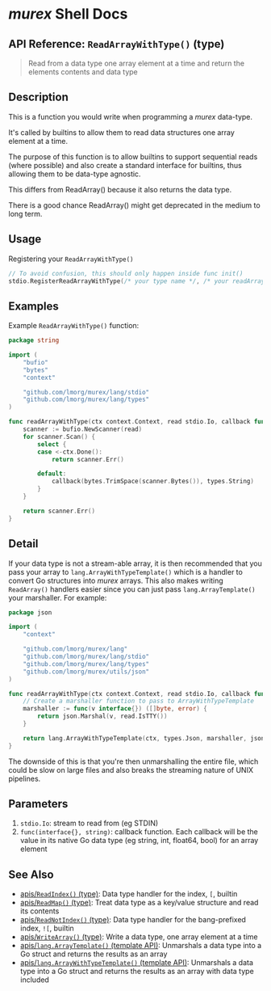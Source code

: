 # _murex_ Shell Docs

## API Reference: `ReadArrayWithType()` (type)

> Read from a data type one array element at a time and return the elements contents and data type

## Description

This is a function you would write when programming a _murex_ data-type.

It's called by builtins to allow them to read data structures one array element
at a time.

The purpose of this function is to allow builtins to support sequential reads
(where possible) and also create a standard interface for builtins, thus
allowing them to be data-type agnostic.

This differs from ReadArray() because it also returns the data type.

There is a good chance ReadArray() might get deprecated in the medium to long
term.

## Usage

Registering your `ReadArrayWithType()`

```go
// To avoid confusion, this should only happen inside func init()
stdio.RegisterReadArrayWithType(/* your type name */, /* your readArray func */)
```

## Examples

Example `ReadArrayWithType()` function:

```go
package string

import (
	"bufio"
	"bytes"
	"context"

	"github.com/lmorg/murex/lang/stdio"
	"github.com/lmorg/murex/lang/types"
)

func readArrayWithType(ctx context.Context, read stdio.Io, callback func(interface{}, string)) error {
	scanner := bufio.NewScanner(read)
	for scanner.Scan() {
		select {
		case <-ctx.Done():
			return scanner.Err()

		default:
			callback(bytes.TrimSpace(scanner.Bytes()), types.String)
		}
	}

	return scanner.Err()
}
```

## Detail

If your data type is not a stream-able array, it is then recommended that
you pass your array to  `lang.ArrayWithTypeTemplate()` which is a handler to
convert Go structures into _murex_ arrays. This also makes writing `ReadArray()`
handlers easier since you can just pass `lang.ArrayTemplate()` your marshaller.
For example:

```go
package json

import (
	"context"

	"github.com/lmorg/murex/lang"
	"github.com/lmorg/murex/lang/stdio"
	"github.com/lmorg/murex/lang/types"
	"github.com/lmorg/murex/utils/json"
)

func readArrayWithType(ctx context.Context, read stdio.Io, callback func(interface{}, string)) error {
	// Create a marshaller function to pass to ArrayWithTypeTemplate
	marshaller := func(v interface{}) ([]byte, error) {
		return json.Marshal(v, read.IsTTY())
	}

	return lang.ArrayWithTypeTemplate(ctx, types.Json, marshaller, json.Unmarshal, read, callback)
}
```

The downside of this is that you're then unmarshalling the entire file, which
could be slow on large files and also breaks the streaming nature of UNIX
pipelines.

## Parameters

1. `stdio.Io`: stream to read from (eg STDIN)
2. `func(interface{}, string)`: callback function. Each callback will be the value in its native Go data type (eg string, int, float64, bool) for an array element

## See Also

* [apis/`ReadIndex()` (type)](../apis/ReadIndex.md):
  Data type handler for the index, `[`, builtin
* [apis/`ReadMap()` (type)](../apis/ReadMap.md):
  Treat data type as a key/value structure and read its contents
* [apis/`ReadNotIndex()` (type)](../apis/ReadNotIndex.md):
  Data type handler for the bang-prefixed index, `![`, builtin
* [apis/`WriteArray()` (type)](../apis/WriteArray.md):
  Write a data type, one array element at a time
* [apis/`lang.ArrayTemplate()` (template API)](../apis/lang.ArrayTemplate.md):
  Unmarshals a data type into a Go struct and returns the results as an array
* [apis/`lang.ArrayWithTypeTemplate()` (template API)](../apis/lang.ArrayWithTypeTemplate.md):
  Unmarshals a data type into a Go struct and returns the results as an array with data type included